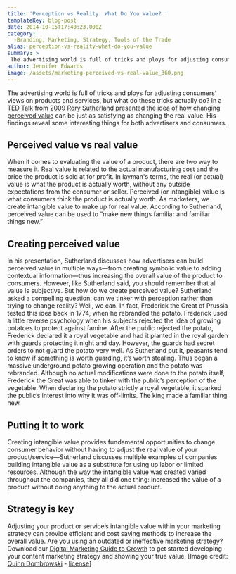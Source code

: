 ```yaml
---
title: 'Perception vs Reality: What Do You Value? '
templateKey: blog-post
date: 2014-10-15T17:40:23.000Z
category: 
  -Branding, Marketing, Strategy, Tools of the Trade
alias: perception-vs-reality-what-do-you-value
summary: > 
 The advertising world is full of tricks and ploys for adjusting consumers’ views on products and services, but what do these tricks actually do? In a TED Talk from 2009 Rory Sutherland presented the idea of how changing perceived value can be just as satisfying as changing the real value. His findings reveal some interesting things for both advertisers and consumers.
author: Jennifer Edwards
image: /assets/marketing-perceived-vs-real-value_360.png
---
```


The advertising world is full of tricks and ploys for adjusting consumers’ views on products and services, but what do these tricks actually do? In a [TED Talk from 2009 Rory Sutherland presented the idea of how changing perceived value](http://www.ted.com/talks/rory_sutherland_life_lessons_from_an_ad_man#t-62147) can be just as satisfying as changing the real value. His findings reveal some interesting things for both advertisers and consumers.

Perceived value vs real value
-----------------------------

When it comes to evaluating the value of a product, there are two way to measure it. Real value is related to the actual manufacturing cost and the price the product is sold at for profit. In layman's terms, the real (or actual) value is what the product is actually worth, without any outside expectations from the consumer or seller. Perceived (or intangible) value is what consumers think the product is actually worth. As marketers, we create intangible value to make up for real value. According to Sutherland, perceived value can be used to “make new things familiar and familiar things new.”

Creating perceived value
------------------------

In his presentation, Sutherland discusses how advertisers can build perceived value in multiple ways—from creating symbolic value to adding contextual information—thus increasing the overall value of the product to consumers. However, like Sutherland said, you should remember that all value is subjective. But how do we create perceived value? Sutherland asked a compelling question: can we tinker with perception rather than trying to change reality? Well, we can. In fact, Frederick the Great of Prussia tested this idea back in 1774, when he rebranded the potato. Frederick used a little reverse psychology when his subjects rejected the idea of growing potatoes to protect against famine. After the public rejected the potato, Frederick declared it a royal vegetable and had it planted in the royal garden with guards protecting it night and day. However, the guards had secret orders to not guard the potato very well. As Sutherland put it, peasants tend to know if something is worth guarding, it’s worth stealing. Thus began a massive underground potato growing operation and the potato was rebranded. Although no actual modifications were done to the potato itself, Frederick the Great was able to tinker with the public’s perception of the vegetable. When declaring the potato strictly a royal vegetable, it sparked the public’s interest into why it was off-limits. The king made a familiar thing new.

Putting it to work
------------------

Creating intangible value provides fundamental opportunities to change consumer behavior without having to adjust the real value of your product/service—Sutherland discusses multiple examples of companies building intangible value as a substitute for using up labor or limited resources. Although the way the intangible value was created varied throughout the companies, they all did one thing: increased the value of a product without doing anything to the actual product. 

Strategy is key
---------------

Adjusting your product or service’s intangible value within your marketing strategy can provide efficient and cost saving methods to increase the overall value. Are you using an outdated or ineffective marketing strategy? Download our [Digital Marketing Guide to Growth](http://offer.digett.com/marketing-guide-growth) to get started developing your content marketing strategy and showing your true value. \[Image credit: [Quinn Dombrowski](https://www.flickr.com/photos/quinnanya/5797563127/in/photolist-9Qj2wX-ee3SXF-89KRMv-XFHGX-8E5wBx-5ytcdW-8BgnrM-8UBJhL-EpzCz-73ta9x-dh444x-9x9JVw-X1Wdj-mMoed-7SDNRL-7fgs4N-6UX3ZY-8h87Su-9y4WG1-8ADP5g-55XTvr-8zJMEa-6hoeju-7JVP3w-8GaHb6-8CPcbr-48gunv-6USXk4-5Hu455-brCU6Q-AD4kM-8GqHTe-cs63Pu-5bPeHc-4uyVRP-65CjEj-cs64rb-4ErUti-6MLMoz-cs66GN-7UyN3k-7RHX6n-cs61WG-cs6b2o-7R6tT4-8Kg9PV-6BwsQ3-4btKoF-7R6tMt-7R9KM7) - [license](https://creativecommons.org/licenses/by/2.0/)\]